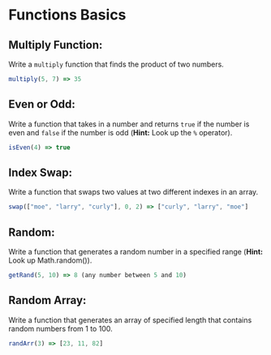 # Functions Basics


## Multiply Function:

 Write a `multiply` function that finds the product of two numbers.

  ```js
  multiply(5, 7) => 35
  ```
## Even or Odd:
Write a function that takes in a number and returns `true` if the number is even and `false` if the number is odd (**Hint:** Look up the `%` operator).

  ```js
  isEven(4) => true
  ```

## Index Swap:
Write a function that swaps two values at two different indexes in an array.

  ```js
  swap(["moe", "larry", "curly"], 0, 2) => ["curly", "larry", "moe"]
  ```

## Random:
Write a function that generates a random number in a specified range (**Hint:** Look up Math.random()).

  ```js
  getRand(5, 10) => 8 (any number between 5 and 10)
  ```

## Random Array:
Write a function that generates an array of specified length that contains random numbers from 1 to 100.

  ```js
  randArr(3) => [23, 11, 82]
  ```
